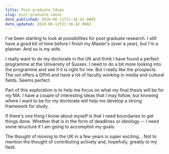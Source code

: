 ```yaml
---
title: Post-graduate Ideas
slug: post-graduate-ideas
date_published: 2010-06-12T21:16:42.000Z
date_updated: 2010-06-12T21:16:42.000Z
---
```


I've been starting to look at possibilities for post graduate research. I still have a good bit of time before I finish my Master's (over a year), but I'm a planner. And so is my wife.

I really want to do my doctorate in the UK and think I have found a perfect programme at the University of Sussex. I need to do a bit more looking into the programme and see if it is right for me. But I really like the prospects. The uni offers a DPhil and have a lot of faculty working in media and cultural fields. Seems perfect.

Part of this exploration is to help me focus on what my final thesis will be for my MA. I have a couple of interesting ideas that I may follow, but knowing where I want to be for my doctorate will help me develop a strong framework for study.

If there's one thing I know about myself is that I need boundaries to get things done. Whether that is in the form of deadlines or ideology -- I need some structure if I am going to accomplish my goals.

The thought of moving to the UK in a few years is super exciting... Not to mention the thought of contributing actively and, hopefully, greatly to my field.
